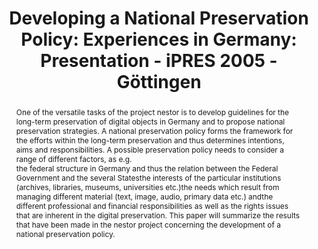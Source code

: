 ---
abstract: 'One of the versatile tasks of the project nestor is to develop guidelines
  for the long-term preservation of digital objects in Germany and to propose national
  preservation strategies. A national preservation policy forms the framework for
  the efforts within the long-term preservation and thus determines intentions, aims
  and responsibilities. A possible preservation policy needs to consider a range of
  different factors, as e.g.

  - the federal structure in Germany and thus the relation between the Federal Government
  and the several States

  - the interests of the particular institutions (archives, libraries, museums, universities
  etc.)

  - the needs which result from managing different material (text, image, audio, primary
  data etc.) and

  - the different professional and financial responsibilities as well as the rights
  issues that are inherent in the digital preservation.

  This paper will summarize the results that have been made in the nestor project
  concerning the development of a national preservation policy.'
creators:
- Neuroth, Heike
- Strathmann, Stefan
date: null
document_url: https://services.phaidra.univie.ac.at/api/object/o:295033/download
grand_parent: iPRES
institutions: []
keywords:
- göttingen
landing_page_url: https://phaidra.univie.ac.at/o:295033
language: eng
layout: publication
license: CC BY-SA 3.0 AT
notes_url: null
parent: iPRES 2005
presentation_url: null
publication_type: paper
size: 67713
source_name: iPRES
title: 'Developing a National Preservation Policy: Experiences in Germany: Presentation
  - iPRES 2005 - Göttingen'
year: 2005
---